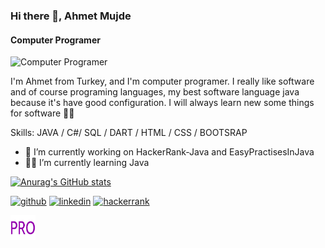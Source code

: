 ### Hi there 👋, Ahmet Mujde
#### Computer Programer
![Computer Programer](https://media-exp1.licdn.com/dms/image/C4D16AQFqJzrQLf8AKg/profile-displaybackgroundimage-shrink_200_800/0/1625846240379?e=1631145600&v=beta&t=atkXb5lrU---IasQxEzqszUFIs2HJi2kvr0JDUSt6fY)

I'm Ahmet from Turkey, and I'm computer programer. I really like software and of course programing languages, my best software language java because it's have good configuration. I will always learn new some things for software 🧑‍💻

Skills: JAVA / C#/ SQL / DART / HTML / CSS / BOOTSRAP 

- 🔭 I’m currently working on HackerRank-Java and EasyPractisesInJava 
- 	:man_technologist: I’m currently learning Java 


[![Anurag's GitHub stats](https://github-readme-stats.vercel.app/api?username=ahmetmujde)](https://github.com/anuraghazra/github-readme-stats)

[<img src='https://cdn.jsdelivr.net/npm/simple-icons@3.0.1/icons/github.svg' alt='github' height='40'>](https://github.com/ahmetmujde)  [<img src='https://cdn.jsdelivr.net/npm/simple-icons@3.0.1/icons/linkedin.svg' alt='linkedin' height='40'>](https://www.linkedin.com/in/ahmet-mujde/)  [<img src='https://cdn.jsdelivr.net/npm/simple-icons@3.0.1/icons/hackerrank.svg' alt='hackerrank' height='40'>](https://www.hackerrank.com/mujde_ahmet)  

<a href='https://github.com/pricing'><img src='https://raw.githubusercontent.com/acervenky/animated-github-badges/master/assets/pro.gif' width='40' height='40'></a> 




